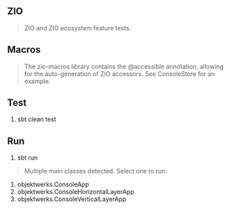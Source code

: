 ZIO
---
>ZIO and ZIO ecosystem feature tests.

Macros
------
>The zio-macros library contains the @accessible annotation, allowing for the
>auto-generation of ZIO accessors. See ConsoleStore for an example.

Test
----
1. sbt clean test

Run
---
1. sbt run
>Multiple main classes detected. Select one to run:
  1. objektwerks.ConsoleApp
  2. objektwerks.ConsoleHorizontalLayerApp
  3. objektwerks.ConsoleVerticalLayerApp